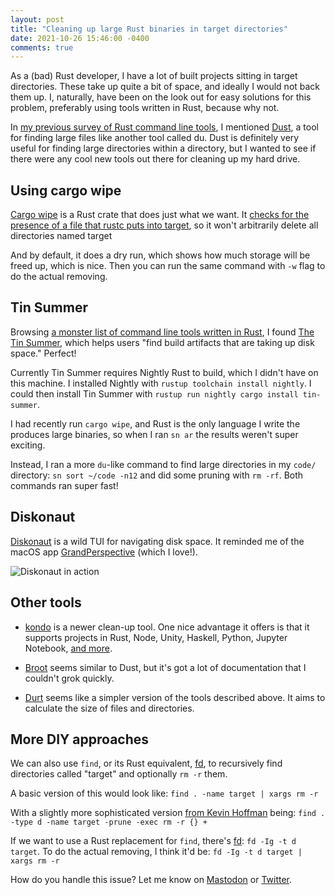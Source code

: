 ```yaml
---
layout: post
title: "Cleaning up large Rust binaries in target directories"
date: 2021-10-26 15:46:00 -0400
comments: true
---
```


As a (bad) Rust developer, I have a lot of built projects sitting in target directories. These take up quite a bit of space, and ideally I would not back them up. I, naturally, have been on the look out for easy solutions for this problem, preferably using tools written in Rust, because why not.

In [my previous survey of Rust command line tools](https://sts10.github.io/2019/04/08/terminal-redox-alacritty.html), I mentioned [Dust](https://github.com/bootandy/dust), a tool for finding large files like another tool called du. Dust is definitely very useful for finding large directories within a directory, but I wanted to see if there were any cool new tools out there for cleaning up my hard drive.

## Using cargo wipe

[Cargo wipe](https://github.com/mihai-dinculescu/cargo-wipe) is a Rust crate that does just what we want. It [checks for the presence of a file that rustc puts into target](https://github.com/mihai-dinculescu/cargo-wipe/blob/ddbe3ab0c64feb15d1254c28d1b211cce17bb46d/src/dir_helpers.rs#L45), so it won't arbitrarily delete all directories named target 

And by default, it does a dry run, which shows how much storage will be freed up, which is nice. Then you can run the same command with `-w` flag to do the actual removing.

## Tin Summer

Browsing [a monster list of command line tools written in Rust](https://lib.rs/command-line-utilities), I found [The Tin Summer](https://github.com/vmchale/tin-summer), which helps users "find build artifacts that are taking up disk space." Perfect!

Currently Tin Summer requires Nightly Rust to build, which I didn't have on this machine. I installed Nightly with `rustup toolchain install nightly`. I could then install Tin Summer with `rustup run nightly cargo install tin-summer`.

I had recently run `cargo wipe`, and Rust is the only language I write the produces large binaries, so when I ran `sn ar` the results weren't super exciting. 

Instead, I ran a more `du`-like command to find large directories in my `code/` directory: `sn sort ~/code -n12` and did some pruning with `rm -rf`. Both commands ran super fast!

## Diskonaut

[Diskonaut](https://github.com/imsnif/diskonaut) is a wild TUI for navigating disk space. It reminded me of the macOS app [GrandPerspective](http://grandperspectiv.sourceforge.net/) (which I love!).

![Diskonaut in action](https://raw.githubusercontent.com/imsnif/diskonaut/main/demo.gif)

## Other tools

- [kondo](https://github.com/tbillington/kondo) is a newer clean-up tool. One nice advantage it offers is that it supports projects in Rust, Node, Unity, Haskell, Python, Jupyter Notebook, [and more](https://github.com/tbillington/kondo#supports).

- [Broot](https://dystroy.org/broot/) seems similar to Dust, but it's got a lot of documentation that I couldn't grok quickly. 

- [Durt](https://github.com/cauebs/durt) seems like a simpler version of the tools described above. It aims to calculate the size of files and directories.

## More DIY approaches

We can also use `find`, or its Rust equivalent, [fd](https://github.com/sharkdp/fd), to recursively find directories called "target" and optionally `rm -r` them. 

A basic version of this would look like: `find . -name target | xargs rm -r`

With a slightly more sophisticated version [from Kevin Hoffman](https://twitter.com/KevinHoffman/status/1250077166982828033) being: `find . -type d -name target -prune -exec rm -r {} +`

If we want to use a Rust replacement for `find`, there's [fd](https://github.com/sharkdp/fd): `fd -Ig -t d target`. To do the actual removing, I think it'd be: `fd -Ig -t d target | xargs rm -r`

How do you handle this issue? Let me know on [Mastodon](https://hachyderm.io/@schlink) or [Twitter](https://twitter.com/sts10/).
